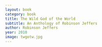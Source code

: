 ```yaml
---
layout: book
category: book
title: The Wild God of the World
subtitle: An Anthology of Robinson Jeffers
author: Robinson Jeffers
year: 2010
image: twgotw.jpg
---
```

